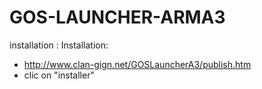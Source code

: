 # GOS-LAUNCHER-ARMA3


installation :
Installation:
- http://www.clan-gign.net/GOSLauncherA3/publish.htm
- clic on "installer"
